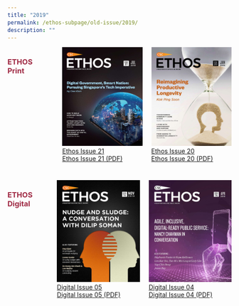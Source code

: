 ```yaml
---
title: "2019"
permalink: /ethos-subpage/old-issue/2019/
description: ""
---
```

<style>

.grid-container h3
{
	color: #9f2943;
	width:70%;
}
	
.grid-container {
  display: grid;
  grid-template-columns: auto auto auto;
}

#digital
{
margin-top:40px;	
}	

#print1
{
	margin-left:25px;
}	

#print2
{
	margin-left:20px;
}
	
#digital2
{
 margin-left:20px;	
}


</style>



<div id="print" class="grid-container">
	
<h3> ETHOS Print </h3>
<div id="print1" class="grid-item">
<img src="/images/Ethos_Images/Ethos_Issue_21/Cover_Ethos21.jpg"><br>
	<a href="#">Ethos Issue 21</a><br>
	<a href="#">Ethos Issue 21 (PDF)</a>
</div>
	
<div id="print2" class="grid-item">
<img src="/images/Ethos_Images/Outside_Images/Ethos20_Cover2.jpg"><br>
	<a href="#">Ethos Issue 20</a><br>
	<a href="#">Ethos Issue 20 (PDF)</a>
</div>
	
</div>

<div id="digital" class="grid-container">
<h3> ETHOS Digital </h3>
<div id="digital1" class="grid-item">
<img src="/images/Ethos_Images/Ethos_Digital_Issue_05/EthosDigital_IssueNov19_Cov.jpg"><br>
	<a href="#">Digital Issue 05</a><br>
	<a href="#">Digital Issue 05 (PDF)</a>
</div>
	
<div id="digital2" class="grid-item">
<img src="/images/Ethos_Images/Ethos_Digital_Issue_04/Ethos_Digital_Cover_WithoutQR.jpg"><br>
	<a href="#">Digital Issue 04</a><br>
	<a href="#">Digital Issue 04 (PDF)</a>
</div>

</div>
